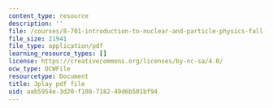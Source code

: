 ```yaml
---
content_type: resource
description: ''
file: /courses/8-701-introduction-to-nuclear-and-particle-physics-fall-2020/aab5954e3d20f108718249d6b501bf94_ORG6YD9P8WM.pdf
file_size: 21941
file_type: application/pdf
learning_resource_types: []
license: https://creativecommons.org/licenses/by-nc-sa/4.0/
ocw_type: OCWFile
resourcetype: Document
title: 3play pdf file
uid: aab5954e-3d20-f108-7182-49d6b501bf94
---
```

